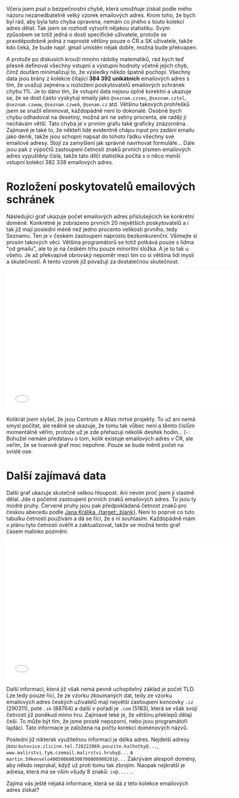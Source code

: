 Včera jsem psal o bezpečnostní chybě, která umožňuje získat podle mého názoru nezanedbatelně velký vzorek emailových adres. Krom toho, že bych byl rád, aby byla tato chyba opravena, nemám co jiného s touto kolekcí adres dělat. Tak jsem se rozhodl vytvořit nějakou statistiku. Svým způsobem se totiž jedná o dosti specifické uživatele, protože se pravděpodobně jedná z naprosté většiny pouze o ČR a SK uživatele, takže kdo čeká, že bude např. gmail umístěn nějak dobře, možná bude překvapen.

A protože po diskusích krouží mnoho rádoby matematiků, rád bych teď přesně definoval všechny vstupní a výstupní hodnoty včetně jejich chyb, čímž doufám minimalizuji to, že výsledky někdo špatně pochopí. Všechny data jsou brány z kolekce čítající **384 392 unikátních** emailových adres s tím, že uvažuji zejména u rozložení poskytovatelů emailových schránek chybu 1%. Je to dáno tím, že vstupní data nejsou úplně korektní a ukazuje se, že se dost často vyskytují emaily jako `@seznam.czsms`, `@seznam.cztel`, `@seznam.czwww`, `@seznam.czweb`, `@senam.cz` atd. Většinu takových prohřešků jsem se snažil eliminovat, každopádně není to dokonalé. Osobně bych chybu odhadoval na desetiny, možná ani ne setiny procenta, ale raději ji nechávám větší. Tato chyba je v prvním grafu také graficky znázorněna. Zajímavé je také to, že někteří lidé evidentně chápu input pro zadání emailu jako deník, takže jsou schopni napsat do tohoto řádku všechny své emailové adresy. Stojí za zamyšlení jak správně navrhovat formuláře... Dále jsou pak z výpočtů zastoupení četnosti znaků prvních písmen emailových adres vypuštěny čísla, takže tato dílčí statistika počítá s o něco menší vstupní kolekcí 382 338 emailových adres.

Rozložení poskytovatelů emailových schránek
===========================================
Následující graf ukazuje počet emailových adres příslušejících ke konkrétní doméně. Konkrétně je zobrazeno prvních 20 největších poskytovatelů a i tak již mají poslední méně než jedno procento velikosti prvního, tedy Seznamu. Ten je v českém zastoupení naprosto bezkonkurenční. Všímejte si prosím takových věcí. Většina programátorů se totiž potkává pouze s lidma "od gmailu", ale to je na českém trhu pouze minoritní složka. A je to tak u všeho. Je až překvapivě obrovský nepoměr mezi tím co si většina lidí myslí a skutečností. A tento vzorek již považuji za dostatečnou skutečnost.

<iframe height=371 width=600 src="//docs.google.com/spreadsheets/d/1nWEt95Hd8CFxrwylUJr8uUFtceN6QiGMLL3JilW3ETQ/gviz/chartiframe?oid=744207493" seamless frameborder=0 scrolling=no></iframe>

Kolikrát jsem slyšel, že jsou Centrum a Atlas mrtvé projekty. To už ani nemá smysl počítat, ale reálně se ukazuje, že tomu tak vůbec není a těmto číslům momentálně věřím, protože už je zde přehazuji několik desítek hodin... (-: Bohužel nemám představu o tom, kolik existuje emailových adres v ČR, ale veřím, že se tvarově graf moc nepohne. Pouze se bude měnit počet na svislé ose.

Další zajímavá data
===================
Další graf ukazuje skutečně velkou hloupost. Ani nevím proč jsem jí vlastně dělal. Jde o početné zastoupení prvních znaků emailových adres. To jsou ty modré pruhy. Červené pruhy jsou pak předpokládaná četnost znaků pro českou abecedu podle [Jana Králíka .{target:_blank}](http://www.czech-language.cz/alphabet/alph-prehled.html). Není to poprvé co tuto tabulku četností používám a dá se říci, že s ní souhlasím. Každopádně mám v plánu tyto četnosti ověřit a zaktualizovat, takže se možná tento graf časem malinko pozmění.

<iframe height=371 width=600 src="//docs.google.com/spreadsheets/d/1nWEt95Hd8CFxrwylUJr8uUFtceN6QiGMLL3JilW3ETQ/gviz/chartiframe?oid=1555577201" seamless frameborder=0 scrolling=no></iframe>

Další informací, která již však nemá pevně uchopitelný základ je počet TLD. Lze tedy pouze říci, že ze vzorku zkoumaných dat, tedy ze vzorku emailových adres českých uživatelů mají největší zastoupení koncovky `.cz` (290311), poté `.sk` (88764) a další v pořadí je `.com` (5183), která se však svojí četností již poněkud mimo hru. Zajímavé teké je, že většinu překlepů dělají češi. To může být tím, že jsme prostě nepozorní, nebo jsou programátoři lajdáci. Tato informace je založena na počtu korekcí doménových názvů.

Poslední již nikterak využitelnou informací je délka adres. Nejdelší adresy jsou `butovice.zlicine.tel.728222069.pouzite.kalhotky@...`, `www.malirstvi.tym.czemail.malirstvi.hruby@...` a `martin.59kenvelo400500600300700800900201@...` Zakrývám alespoň domény, aby někdo neprskal, když už proti tomu tak zbrojím. Naopak nejkratší je adresa, která má se vším všudy 8 znaků: `in@.....`.

Zajímá vás ještě nějaká informace, která se dá z této kolekce emailových adres získat?